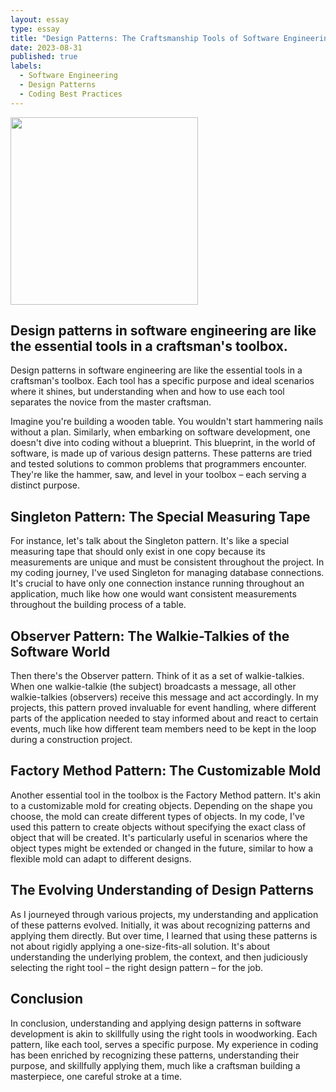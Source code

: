 ```yaml
---
layout: essay
type: essay
title: "Design Patterns: The Craftsmanship Tools of Software Engineering"
date: 2023-08-31
published: true
labels:
  - Software Engineering
  - Design Patterns
  - Coding Best Practices
---
```


<img width="300px" class="rounded float-start pe-4" src="../img/software-craftsmanship/software-craftsmanship.png">

## Design patterns in software engineering are like the essential tools in a craftsman's toolbox.

Design patterns in software engineering are like the essential tools in a craftsman's toolbox. Each tool has a specific purpose and ideal scenarios where it shines, but understanding when and how to use each tool separates the novice from the master craftsman.

Imagine you're building a wooden table. You wouldn't start hammering nails without a plan. Similarly, when embarking on software development, one doesn't dive into coding without a blueprint. This blueprint, in the world of software, is made up of various design patterns. These patterns are tried and tested solutions to common problems that programmers encounter. They're like the hammer, saw, and level in your toolbox – each serving a distinct purpose.

## Singleton Pattern: The Special Measuring Tape

For instance, let's talk about the Singleton pattern. It's like a special measuring tape that should only exist in one copy because its measurements are unique and must be consistent throughout the project. In my coding journey, I've used Singleton for managing database connections. It's crucial to have only one connection instance running throughout an application, much like how one would want consistent measurements throughout the building process of a table.

## Observer Pattern: The Walkie-Talkies of the Software World

Then there's the Observer pattern. Think of it as a set of walkie-talkies. When one walkie-talkie (the subject) broadcasts a message, all other walkie-talkies (observers) receive this message and act accordingly. In my projects, this pattern proved invaluable for event handling, where different parts of the application needed to stay informed about and react to certain events, much like how different team members need to be kept in the loop during a construction project.

## Factory Method Pattern: The Customizable Mold

Another essential tool in the toolbox is the Factory Method pattern. It's akin to a customizable mold for creating objects. Depending on the shape you choose, the mold can create different types of objects. In my code, I've used this pattern to create objects without specifying the exact class of object that will be created. It's particularly useful in scenarios where the object types might be extended or changed in the future, similar to how a flexible mold can adapt to different designs.

## The Evolving Understanding of Design Patterns

As I journeyed through various projects, my understanding and application of these patterns evolved. Initially, it was about recognizing patterns and applying them directly. But over time, I learned that using these patterns is not about rigidly applying a one-size-fits-all solution. It's about understanding the underlying problem, the context, and then judiciously selecting the right tool – the right design pattern – for the job.

## Conclusion

In conclusion, understanding and applying design patterns in software development is akin to skillfully using the right tools in woodworking. Each pattern, like each tool, serves a specific purpose. My experience in coding has been enriched by recognizing these patterns, understanding their purpose, and skillfully applying them, much like a craftsman building a masterpiece, one careful stroke at a time.
